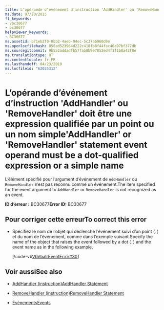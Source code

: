 ```yaml
---
title: L’opérande d’événement d’instruction 'AddHandler' ou 'RemoveHandler' doit être une expression qualifiée par un point ou un nom simple
ms.date: 07/20/2015
f1_keywords:
- vbc30677
- bc30677
helpviewer_keywords:
- BC30677
ms.assetid: b71eb2f0-0bb2-4aeb-94ec-5c37ab960d9e
ms.openlocfilehash: 858ad523964d222c418fb8f44fac46a97bf377db
ms.sourcegitcommit: 9b552addadfb57fab0b9e7852ed4f1f1b8a42f8e
ms.translationtype: HT
ms.contentlocale: fr-FR
ms.lasthandoff: 04/23/2019
ms.locfileid: "62025312"
---
```

# <a name="addhandler-or-removehandler-statement-event-operand-must-be-a-dot-qualified-expression-or-a-simple-name"></a><span data-ttu-id="03216-102">L’opérande d’événement d’instruction 'AddHandler' ou 'RemoveHandler' doit être une expression qualifiée par un point ou un nom simple</span><span class="sxs-lookup"><span data-stu-id="03216-102">'AddHandler' or 'RemoveHandler' statement event operand must be a dot-qualified expression or a simple name</span></span>
<span data-ttu-id="03216-103">L’élément spécifié pour l’argument d’événement de `AddHandler` ou `RemoveHandler` n’est pas reconnu comme un événement.</span><span class="sxs-lookup"><span data-stu-id="03216-103">The item specified for the event argument to `AddHandler` or `RemoveHandler` is not recognized as an event.</span></span>  
  
 <span data-ttu-id="03216-104">**ID d’erreur :** BC30677</span><span class="sxs-lookup"><span data-stu-id="03216-104">**Error ID:** BC30677</span></span>  
  
## <a name="to-correct-this-error"></a><span data-ttu-id="03216-105">Pour corriger cette erreur</span><span class="sxs-lookup"><span data-stu-id="03216-105">To correct this error</span></span>  
  
- <span data-ttu-id="03216-106">Spécifiez le nom de l’objet qui déclenche l’événement suivi d’un point (`.`) et du nom de l’événement, comme dans l’exemple suivant.</span><span class="sxs-lookup"><span data-stu-id="03216-106">Specify the name of the object that raises the event followed by a dot (`.`) and the event name as in the following example.</span></span>  
  
     [!code-vb[VbVbalrEventError#30](~/samples/snippets/visualbasic/VS_Snippets_VBCSharp/VbVbalrEventError/VB/VbVbalrEventError.vb#30)]  
  
## <a name="see-also"></a><span data-ttu-id="03216-107">Voir aussi</span><span class="sxs-lookup"><span data-stu-id="03216-107">See also</span></span>

- [<span data-ttu-id="03216-108">AddHandler (instruction)</span><span class="sxs-lookup"><span data-stu-id="03216-108">AddHandler Statement</span></span>](../../visual-basic/language-reference/statements/addhandler-statement.md)
- [<span data-ttu-id="03216-109">RemoveHandler (instruction)</span><span class="sxs-lookup"><span data-stu-id="03216-109">RemoveHandler Statement</span></span>](../../visual-basic/language-reference/statements/removehandler-statement.md)

- [<span data-ttu-id="03216-110">Événements</span><span class="sxs-lookup"><span data-stu-id="03216-110">Events</span></span>](../../visual-basic/programming-guide/language-features/events/index.md)
